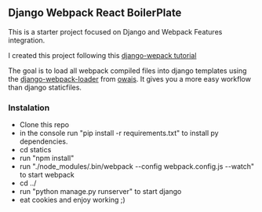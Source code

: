 ## Django Webpack React BoilerPlate

This is a starter project focused on Django and Webpack Features integration.

I created this project following this [django-wepack tutorial](http://owaislone.org/blog/webpack-plus-reactjs-and-django/ "django webpack integration")

The goal is to load all webpack compiled files into django templates using the [django-webpack-loader](https://github.com/owais/django-webpack-loader "django webpack loader package") from [owais](https://github.com/owais). It gives you a more easy workflow than django staticfiles.

### Instalation

- Clone this repo
- in the console run "pip install -r requirements.txt" to install py dependencies.
- cd statics
- run "npm install"
- run "./node_modules/.bin/webpack --config webpack.config.js --watch" to start webpack
- cd ../
- run "python manage.py runserver" to start django
- eat cookies and enjoy working ;)
